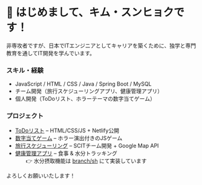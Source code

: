 # 👋 はじめまして、キム・スンヒョクです！


非専攻者ですが、日本でITエンジニアとしてキャリアを築くために、独学と専門教育を通してIT開発を学んでいます。

### スキル・経験
- JavaScript / HTML / CSS / Java / Spring Boot / MySQL
- チーム開発（旅行スケジューリングアプリ、健康管理アプリ）
- 個人開発（ToDoリスト、ホラーテーマの数字当てゲーム）


### プロジェクト

-  [ToDoリスト](https://github.com/Seunghyeok8745/todo_list) – HTML/CSS/JS + Netlify公開
-  [数字当てゲーム](https://github.com/Seunghyeok8745/number-guess-game) – ホラー演出付きのJSゲーム
-  [旅行スケジューリング](https://github.com/SCIT-46-B-4/business-server) – SCITチーム開発 + Google Map API
-  [健康管理アプリ](https://github.com/ken-do-it/javaScript_group_pro_14) – 食事 & 水分トラッキング  
　　👉 水分摂取機能は [branch/sh](https://github.com/ken-do-it/javaScript_group_pro_14/tree/branch_sh) にて実装しています


よろしくお願いいたします！
